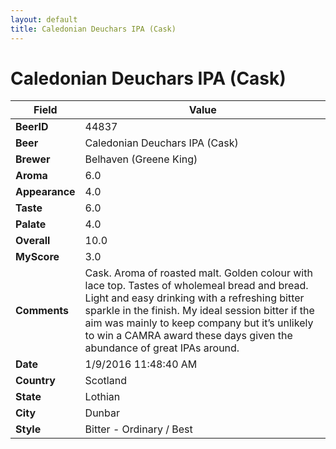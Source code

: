 ```yaml
---
layout: default
title: Caledonian Deuchars IPA (Cask)
---
```


# Caledonian Deuchars IPA (Cask)

| Field         | Value     |
|---------------|-----------|
| **BeerID** | 44837 |
| **Beer** | Caledonian Deuchars IPA (Cask) |
| **Brewer** | Belhaven (Greene King) |
| **Aroma** | 6.0 |
| **Appearance** | 4.0 |
| **Taste** | 6.0 |
| **Palate** | 4.0 |
| **Overall** | 10.0 |
| **MyScore** | 3.0 |
| **Comments** | Cask. Aroma of roasted malt. Golden colour with lace top. Tastes of wholemeal bread and bread. Light and easy drinking with a refreshing bitter sparkle in the finish. My ideal session bitter if the aim was mainly to keep company but it’s unlikely to win a CAMRA award these days given the abundance of great IPAs around. |
| **Date** | 1/9/2016 11:48:40 AM |
| **Country** | Scotland |
| **State** | Lothian |
| **City** | Dunbar |
| **Style** | Bitter - Ordinary / Best |
